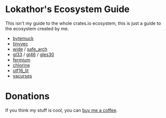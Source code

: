 
# Lokathor's Ecosystem Guide

This isn't my guide to the whole crates.io ecosystem, this is just a guide to the ecosystem created by me.

* [bytemuck](https://docs.rs/bytemuck)
* [tinyvec](https://docs.rs/tinyvec)
* [wide](https://docs.rs/wide) / [safe_arch](https://docs.rs/safe_arch)
* [gl33](https://docs.rs/gl33) / [gl46](https://docs.rs/gl46) / [gles30](https://docs.rs/gles30)
* [fermium](https://docs.rs/fermium)
* [chlorine](https://docs.rs/chlorine)
* [utf16_lit](https://docs.rs/utf16_lit)
* [yacurses](https://docs.rs/yacurses)

# Donations

If you think my stuff is cool, you can [buy me a coffee](https://ko-fi.com/lokathor).
